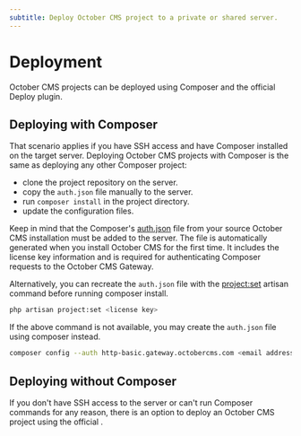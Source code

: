 ```yaml
---
subtitle: Deploy October CMS project to a private or shared server.
---
```

# Deployment

October CMS projects can be deployed using Composer and the official Deploy plugin.

## Deploying with Composer

That scenario applies if you have SSH access and have Composer installed on the target server. Deploying October CMS projects with Composer is the same as deploying any other Composer project:

* clone the project repository on the server.
* copy the `auth.json` file manually to the server.
* run `composer install` in the project directory.
* update the configuration files.

Keep in mind that the Composer's [auth.json](https://getcomposer.org/doc/articles/http-basic-authentication.md) file from your source October CMS installation must be added to the server. The file is automatically generated when you install October CMS for the first time. It includes the license key information and is required for authenticating Composer requests to the October CMS Gateway.

Alternatively, you can recreate the `auth.json` file with the [project:set](../console/commands.html#set-project) artisan command before running composer install.

```bash
php artisan project:set <license key>
```

If the above command is not available, you may create the `auth.json` file using composer instead.

```bash
​composer config --auth http-basic.gateway.octobercms.com <email address> <license key>
```

## Deploying without Composer

<VideoBlockLink src="https://www.youtube.com/watch?v=Lx9X3CfXwfw" title="One-click Deploy" description="This video describes how to deploy your project to a remote server without Composer." prompt="Watch the tutorial"/>

If you don't have SSH access to the server or can't run Composer commands for any reason, there is an option to deploy an October CMS project using the official <LinkWithIcon text="Deploy Plugin" icon="https://d2f5cg397c40hu.cloudfront.net/storage/app/uploads/public/optimized/local/c99/b52/eb1c99b52eb1dde393bb7ef60e4c861b062.png" href="https://octobercms.com/plugin/rainlab-deploy"/>.

